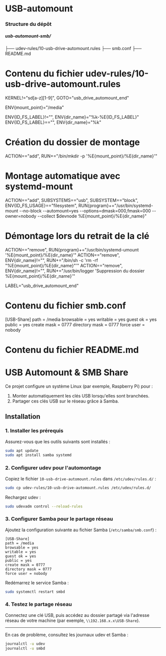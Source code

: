# USB-automount
### Structure du dépôt
##### usb-automount-smb/
 ├── udev-rules/10-usb-drive-automount.rules
 ├── smb.conf
 ├── README.md

# Contenu du fichier udev-rules/10-usb-drive-automount.rules

KERNEL!="sd[a-z][1-9]", GOTO="usb_drive_automount_end"

ENV{mount_point}="/media"

ENV{ID_FS_LABEL}!="", ENV{dir_name}="%k-%E{ID_FS_LABEL}"
ENV{ID_FS_LABEL}=="", ENV{dir_name}="%k"

# Création du dossier de montage
ACTION=="add", RUN+="/bin/mkdir -p '%E{mount_point}/%E{dir_name}'"

# Montage automatique avec systemd-mount
ACTION=="add", SUBSYSTEMS=="usb", SUBSYSTEM=="block", ENV{ID_FS_USAGE}=="filesystem", RUN{program}+="/usr/bin/systemd-mount --no-block --automount=yes --options=dmask=000,fmask=000 --owner=nobody --collect $devnode %E{mount_point}/%E{dir_name}"

# Démontage lors du retrait de la clé
ACTION=="remove", RUN{program}+="/usr/bin/systemd-umount '%E{mount_point}/%E{dir_name}'"
ACTION=="remove", ENV{dir_name}!="", RUN+="/bin/sh -c 'rm -rf \"%E{mount_point}/%E{dir_name}\"'"
ACTION=="remove", ENV{dir_name}!="", RUN+="/usr/bin/logger 'Suppression du dossier %E{mount_point}/%E{dir_name}'"

LABEL="usb_drive_automount_end"

# Contenu du fichier smb.conf

[USB-Share]
path = /media
browsable = yes
writable = yes
guest ok = yes
public = yes
create mask = 0777
directory mask = 0777
force user = nobody

# Contenu du fichier README.md

# USB Automount & SMB Share

Ce projet configure un système Linux (par exemple, Raspberry Pi) pour :

1. Monter automatiquement les clés USB lorsqu'elles sont branchées.
2. Partager ces clés USB sur le réseau grâce à Samba.

## Installation

### 1. Installer les prérequis

Assurez-vous que les outils suivants sont installés :

```bash
sudo apt update
sudo apt install samba systemd
```

### 2. Configurer udev pour l'automontage

Copiez le fichier `10-usb-drive-automount.rules` dans `/etc/udev/rules.d/` :

```bash
sudo cp udev-rules/10-usb-drive-automount.rules /etc/udev/rules.d/
```

Rechargez udev :

```bash
sudo udevadm control --reload-rules
```

### 3. Configurer Samba pour le partage réseau

Ajoutez la configuration suivante au fichier Samba (`/etc/samba/smb.conf`) :

```
[USB-Share]
path = /media
browsable = yes
writable = yes
guest ok = yes
public = yes
create mask = 0777
directory mask = 0777
force user = nobody
```

Redémarrez le service Samba :

```bash
sudo systemctl restart smbd
```

### 4. Testez le partage réseau

Connectez une clé USB, puis accédez au dossier partagé via l'adresse réseau de votre machine (par exemple, `\\192.168.x.x\USB-Share`).

---

En cas de problème, consultez les journaux udev et Samba :

```bash
journalctl -u udev
journalctl -u smbd
